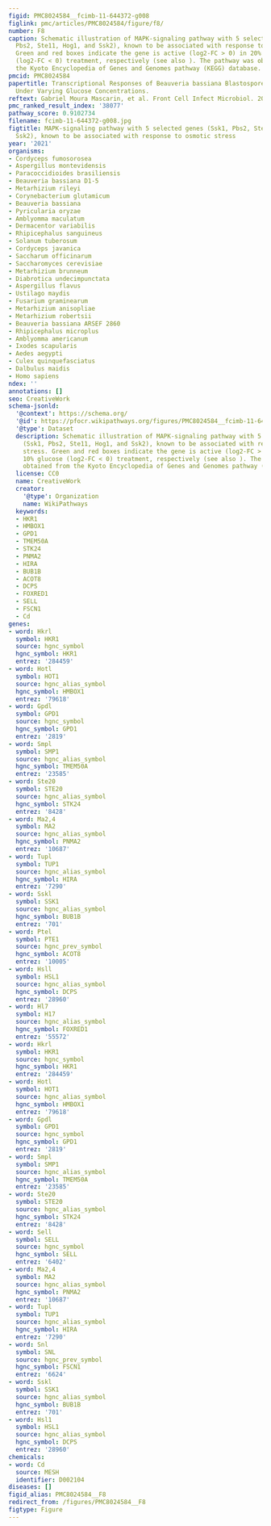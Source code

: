 ```yaml
---
figid: PMC8024584__fcimb-11-644372-g008
figlink: pmc/articles/PMC8024584/figure/f8/
number: F8
caption: Schematic illustration of MAPK-signaling pathway with 5 selected genes (Ssk1,
  Pbs2, Ste11, Hog1, and Ssk2), known to be associated with response to osmotic stress.
  Green and red boxes indicate the gene is active (log2-FC > 0) in 20% and 10% glucose
  (log2-FC < 0) treatment, respectively (see also ). The pathway was obtained from
  the Kyoto Encyclopedia of Genes and Genomes pathway (KEGG) database.
pmcid: PMC8024584
papertitle: Transcriptional Responses of Beauveria bassiana Blastospores Cultured
  Under Varying Glucose Concentrations.
reftext: Gabriel Moura Mascarin, et al. Front Cell Infect Microbiol. 2021;11:644372.
pmc_ranked_result_index: '38077'
pathway_score: 0.9102734
filename: fcimb-11-644372-g008.jpg
figtitle: MAPK-signaling pathway with 5 selected genes (Ssk1, Pbs2, Ste11, Hog1, and
  Ssk2), known to be associated with response to osmotic stress
year: '2021'
organisms:
- Cordyceps fumosorosea
- Aspergillus montevidensis
- Paracoccidioides brasiliensis
- Beauveria bassiana D1-5
- Metarhizium rileyi
- Corynebacterium glutamicum
- Beauveria bassiana
- Pyricularia oryzae
- Amblyomma maculatum
- Dermacentor variabilis
- Rhipicephalus sanguineus
- Solanum tuberosum
- Cordyceps javanica
- Saccharum officinarum
- Saccharomyces cerevisiae
- Metarhizium brunneum
- Diabrotica undecimpunctata
- Aspergillus flavus
- Ustilago maydis
- Fusarium graminearum
- Metarhizium anisopliae
- Metarhizium robertsii
- Beauveria bassiana ARSEF 2860
- Rhipicephalus microplus
- Amblyomma americanum
- Ixodes scapularis
- Aedes aegypti
- Culex quinquefasciatus
- Dalbulus maidis
- Homo sapiens
ndex: ''
annotations: []
seo: CreativeWork
schema-jsonld:
  '@context': https://schema.org/
  '@id': https://pfocr.wikipathways.org/figures/PMC8024584__fcimb-11-644372-g008.html
  '@type': Dataset
  description: Schematic illustration of MAPK-signaling pathway with 5 selected genes
    (Ssk1, Pbs2, Ste11, Hog1, and Ssk2), known to be associated with response to osmotic
    stress. Green and red boxes indicate the gene is active (log2-FC > 0) in 20% and
    10% glucose (log2-FC < 0) treatment, respectively (see also ). The pathway was
    obtained from the Kyoto Encyclopedia of Genes and Genomes pathway (KEGG) database.
  license: CC0
  name: CreativeWork
  creator:
    '@type': Organization
    name: WikiPathways
  keywords:
  - HKR1
  - HMBOX1
  - GPD1
  - TMEM50A
  - STK24
  - PNMA2
  - HIRA
  - BUB1B
  - ACOT8
  - DCPS
  - FOXRED1
  - SELL
  - FSCN1
  - Cd
genes:
- word: Hkrl
  symbol: HKR1
  source: hgnc_symbol
  hgnc_symbol: HKR1
  entrez: '284459'
- word: Hotl
  symbol: HOT1
  source: hgnc_alias_symbol
  hgnc_symbol: HMBOX1
  entrez: '79618'
- word: Gpdl
  symbol: GPD1
  source: hgnc_symbol
  hgnc_symbol: GPD1
  entrez: '2819'
- word: Smpl
  symbol: SMP1
  source: hgnc_alias_symbol
  hgnc_symbol: TMEM50A
  entrez: '23585'
- word: Ste20
  symbol: STE20
  source: hgnc_alias_symbol
  hgnc_symbol: STK24
  entrez: '8428'
- word: Ma2,4
  symbol: MA2
  source: hgnc_alias_symbol
  hgnc_symbol: PNMA2
  entrez: '10687'
- word: Tupl
  symbol: TUP1
  source: hgnc_alias_symbol
  hgnc_symbol: HIRA
  entrez: '7290'
- word: Sskl
  symbol: SSK1
  source: hgnc_alias_symbol
  hgnc_symbol: BUB1B
  entrez: '701'
- word: Ptel
  symbol: PTE1
  source: hgnc_prev_symbol
  hgnc_symbol: ACOT8
  entrez: '10005'
- word: Hsll
  symbol: HSL1
  source: hgnc_alias_symbol
  hgnc_symbol: DCPS
  entrez: '28960'
- word: Hl7
  symbol: H17
  source: hgnc_alias_symbol
  hgnc_symbol: FOXRED1
  entrez: '55572'
- word: Hkrl
  symbol: HKR1
  source: hgnc_symbol
  hgnc_symbol: HKR1
  entrez: '284459'
- word: Hotl
  symbol: HOT1
  source: hgnc_alias_symbol
  hgnc_symbol: HMBOX1
  entrez: '79618'
- word: Gpdl
  symbol: GPD1
  source: hgnc_symbol
  hgnc_symbol: GPD1
  entrez: '2819'
- word: Smpl
  symbol: SMP1
  source: hgnc_alias_symbol
  hgnc_symbol: TMEM50A
  entrez: '23585'
- word: Ste20
  symbol: STE20
  source: hgnc_alias_symbol
  hgnc_symbol: STK24
  entrez: '8428'
- word: Sell
  symbol: SELL
  source: hgnc_symbol
  hgnc_symbol: SELL
  entrez: '6402'
- word: Ma2,4
  symbol: MA2
  source: hgnc_alias_symbol
  hgnc_symbol: PNMA2
  entrez: '10687'
- word: Tupl
  symbol: TUP1
  source: hgnc_alias_symbol
  hgnc_symbol: HIRA
  entrez: '7290'
- word: Snl
  symbol: SNL
  source: hgnc_prev_symbol
  hgnc_symbol: FSCN1
  entrez: '6624'
- word: Sskl
  symbol: SSK1
  source: hgnc_alias_symbol
  hgnc_symbol: BUB1B
  entrez: '701'
- word: Hsl1
  symbol: HSL1
  source: hgnc_alias_symbol
  hgnc_symbol: DCPS
  entrez: '28960'
chemicals:
- word: Cd
  source: MESH
  identifier: D002104
diseases: []
figid_alias: PMC8024584__F8
redirect_from: /figures/PMC8024584__F8
figtype: Figure
---
```

